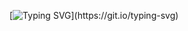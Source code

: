 [![Typing SVG](https://readme-typing-svg.demolab.com/?lines=Hey!+I'm+Harsh.;A+Data+Scientist.;Nice+to+meet+you.)](https://git.io/typing-svg)
<!--
**harsh4277/harsh4277** is a ✨ _special_ ✨ repository because its `README.md` (this file) appears on your GitHub profile.

Here are some ideas to get you started:

- 🔭 I’m currently working on ...
- 🌱 I’m currently learning ...
- 👯 I’m looking to collaborate on ...
- 🤔 I’m looking for help with ...
- 💬 Ask me about ...
- 📫 How to reach me: ...
- 😄 Pronouns: ...
- ⚡ Fun fact: ...
-->
